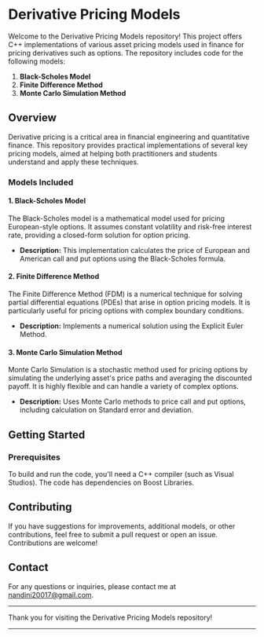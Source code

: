 # Derivative Pricing Models

Welcome to the Derivative Pricing Models repository! This project offers C++ implementations of various asset pricing models used in finance for pricing derivatives such as options. The repository includes code for the following models:

1. **Black-Scholes Model**
2. **Finite Difference Method**
3. **Monte Carlo Simulation Method**

## Overview

Derivative pricing is a critical area in financial engineering and quantitative finance. This repository provides practical implementations of several key pricing models, aimed at helping both practitioners and students understand and apply these techniques.

### Models Included

#### 1. Black-Scholes Model

The Black-Scholes model is a mathematical model used for pricing European-style options. It assumes constant volatility and risk-free interest rate, providing a closed-form solution for option pricing.

- **Description:** This implementation calculates the price of European and American call and put options using the Black-Scholes formula.

#### 2. Finite Difference Method

The Finite Difference Method (FDM) is a numerical technique for solving partial differential equations (PDEs) that arise in option pricing models. It is particularly useful for pricing options with complex boundary conditions.

- **Description:** Implements a numerical solution using the Explicit Euler Method.

#### 3. Monte Carlo Simulation Method

Monte Carlo Simulation is a stochastic method used for pricing options by simulating the underlying asset's price paths and averaging the discounted payoff. It is highly flexible and can handle a variety of complex options.

- **Description:** Uses Monte Carlo methods to price call and put options, including calculation on Standard error and deviation.

## Getting Started

### Prerequisites

To build and run the code, you'll need a C++ compiler (such as Visual Studios). The code has dependencies on Boost Libraries.

## Contributing

If you have suggestions for improvements, additional models, or other contributions, feel free to submit a pull request or open an issue. Contributions are welcome!


## Contact

For any questions or inquiries, please contact me at nandini20017@gmail.com.

---

Thank you for visiting the Derivative Pricing Models repository!

---
